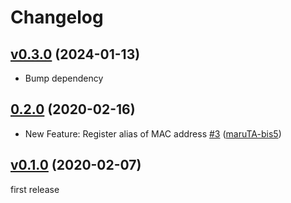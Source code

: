 # Changelog

## [v0.3.0](https://github.com/maruTA-bis5/mattermost-plugin-wol/compare/0.2.0...v0.3.0) (2024-01-13)

* Bump dependency

## [0.2.0](https://github.com/maruTA-bis5/mattermost-plugin-wol/compare/v0.1.0...0.2.0) (2020-02-16)

* New Feature: Register alias of MAC address [#3](https://github.com/maruTA-bis5/mattermost-plugin-wol/pull/3) ([maruTA-bis5](https://github.com/maruTA-bis5))

## [v0.1.0](https://github.com/maruTA-bis5/mattermost-plugin-wol/compare/868ce8fc17ac...v0.1.0) (2020-02-07)
first release

